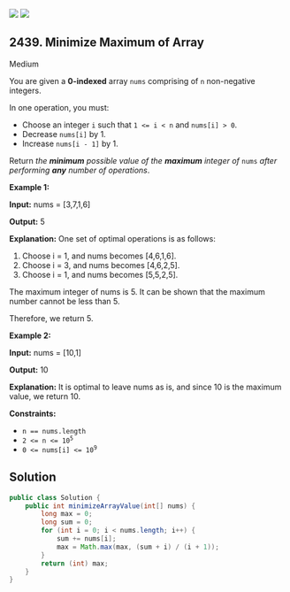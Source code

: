 [![](https://img.shields.io/github/stars/javadev/LeetCode-in-Java?label=Stars&style=flat-square)](https://github.com/javadev/LeetCode-in-Java)
[![](https://img.shields.io/github/forks/javadev/LeetCode-in-Java?label=Fork%20me%20on%20GitHub%20&style=flat-square)](https://github.com/javadev/LeetCode-in-Java/fork)

## 2439\. Minimize Maximum of Array

Medium

You are given a **0-indexed** array `nums` comprising of `n` non-negative integers.

In one operation, you must:

*   Choose an integer `i` such that `1 <= i < n` and `nums[i] > 0`.
*   Decrease `nums[i]` by 1.
*   Increase `nums[i - 1]` by 1.

Return _the **minimum** possible value of the **maximum** integer of_ `nums` _after performing **any** number of operations_.

**Example 1:**

**Input:** nums = [3,7,1,6]

**Output:** 5

**Explanation:** One set of optimal operations is as follows: 
1. Choose i = 1, and nums becomes [4,6,1,6]. 
2. Choose i = 3, and nums becomes [4,6,2,5].
3. Choose i = 1, and nums becomes [5,5,2,5]. 

The maximum integer of nums is 5. It can be shown that the maximum number cannot be less than 5. 

Therefore, we return 5.

**Example 2:**

**Input:** nums = [10,1]

**Output:** 10

**Explanation:** It is optimal to leave nums as is, and since 10 is the maximum value, we return 10.

**Constraints:**

*   `n == nums.length`
*   <code>2 <= n <= 10<sup>5</sup></code>
*   <code>0 <= nums[i] <= 10<sup>9</sup></code>

## Solution

```java
public class Solution {
    public int minimizeArrayValue(int[] nums) {
        long max = 0;
        long sum = 0;
        for (int i = 0; i < nums.length; i++) {
            sum += nums[i];
            max = Math.max(max, (sum + i) / (i + 1));
        }
        return (int) max;
    }
}
```